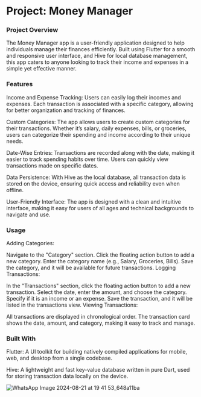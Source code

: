 
# Project: Money Manager

### Project Overview
The Money Manager app is a user-friendly application designed to help individuals manage their finances efficiently. Built using Flutter for a smooth and responsive user interface, and Hive for local database management, this app caters to anyone looking to track their income and expenses in a simple yet effective manner.

### Features
Income and Expense Tracking: Users can easily log their incomes and expenses. Each transaction is associated with a specific category, allowing for better organization and tracking of finances.

Custom Categories: The app allows users to create custom categories for their transactions. Whether it’s salary, daily expenses, bills, or groceries, users can categorize their spending and income according to their unique needs.

Date-Wise Entries: Transactions are recorded along with the date, making it easier to track spending habits over time. Users can quickly view transactions made on specific dates.

Data Persistence: With Hive as the local database, all transaction data is stored on the device, ensuring quick access and reliability even when offline.

User-Friendly Interface: The app is designed with a clean and intuitive interface, making it easy for users of all ages and technical backgrounds to navigate and use.

### Usage
Adding Categories:

Navigate to the "Category" section.
Click the floating action button to add a new category.
Enter the category name (e.g., Salary, Groceries, Bills).
Save the category, and it will be available for future transactions.
Logging Transactions:

In the "Transactions" section, click the floating action button to add a new transaction.
Select the date, enter the amount, and choose the category.
Specify if it is an income or an expense.
Save the transaction, and it will be listed in the transactions view.
Viewing Transactions:

All transactions are displayed in chronological order.
The transaction card shows the date, amount, and category, making it easy to track and manage.

### Built With
Flutter: A UI toolkit for building natively compiled applications for mobile, web, and desktop from a single codebase.

Hive: A lightweight and fast key-value database written in pure Dart, used for storing transaction data locally on the device.


![WhatsApp Image 2024-08-21 at 19 41 53_648a11ba](https://github.com/user-attachments/assets/44c053c6-e27e-4110-8bc4-85673548fb6d)
